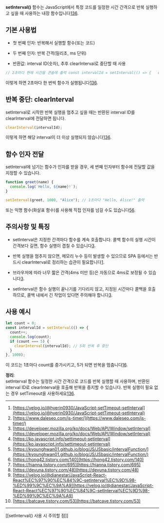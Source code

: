 

**setInterval()** 함수는 JavaScript에서 특정 코드를 일정한 시간 간격으로 반복 실행하고 싶을 때 사용하는 내장 함수입니다[1](https://velog.io/@hyerin0930/JavaScript-setTimeout-setInterval)[3](https://developer.mozilla.org/ko/docs/Web/API/Window/setInterval)[6](https://hong42.tistory.com/140).

## 기본 사용법

- 첫 번째 인자: 반복해서 실행할 함수(또는 코드)
    
- 두 번째 인자: 반복 간격(밀리초, ms 단위)
    
- 반환값: interval ID(숫자), 추후 clearInterval로 중단할 때 사용
    

```javascript
// 2초마다 현재 시간을 콘솔에 출력 const intervalId = setInterval(() => {   console.log(new Date()); }, 2000);
```


이렇게 하면 2초마다 한 번씩 함수가 실행됩니다[1](https://velog.io/@hyerin0930/JavaScript-setTimeout-setInterval)[3](https://developer.mozilla.org/ko/docs/Web/API/Window/setInterval)[6](https://hong42.tistory.com/140).

## 반복 중단: clearInterval

setInterval로 시작한 반복 실행을 멈추고 싶을 때는 반환된 interval ID를 clearInterval에 전달하면 됩니다.

```javascript
clearInterval(intervalId);
```

이렇게 하면 해당 interval이 더 이상 실행되지 않습니다[1](https://velog.io/@hyerin0930/JavaScript-setTimeout-setInterval)[3](https://developer.mozilla.org/ko/docs/Web/API/Window/setInterval)[6](https://hong42.tistory.com/140).

## 함수 인자 전달

setInterval에 넘기는 함수가 인자를 받을 경우, 세 번째 인자부터 함수에 전달할 값을 지정할 수 있습니다.

```javascript
function greet(name) {
  console.log(`Hello, ${name}!`);
}

setInterval(greet, 1000, "Alice"); // 1초마다 "Hello, Alice!" 출력

```

또는 익명 함수(화살표 함수)를 사용해 직접 인자를 넘길 수도 있습니다[5](https://kyounghwan01.github.io/blog/JS/JSbasic/intervalFunction/)[6](https://hong42.tistory.com/140).


## 주의사항 및 특징

- setInterval은 지정한 간격마다 함수를 계속 호출합니다. 콜백 함수의 실행 시간이 간격보다 길면, 함수 실행이 겹칠 수 있습니다[3](https://developer.mozilla.org/ko/docs/Web/API/Window/setInterval).
    
- 반복 실행을 멈추지 않으면, 메모리 누수 등이 발생할 수 있으므로 SPA 등에서는 반드시 clearInterval로 정리하는 습관이 필요합니다[1](https://velog.io/@hyerin0930/JavaScript-setTimeout-setInterval).
    
- 브라우저에 따라 너무 짧은 간격(4ms 미만 등)은 자동으로 4ms로 보정될 수 있습니다[3](https://developer.mozilla.org/ko/docs/Web/API/Window/setInterval).
    
- setInterval은 함수 실행이 끝나기를 기다리지 않고, 지정된 시간마다 콜백을 호출하므로, 콜백 내에서 긴 작업이 있다면 주의해야 합니다[3](https://developer.mozilla.org/ko/docs/Web/API/Window/setInterval).
    

## 사용 예시



```javascript
let count = 0;
const intervalId = setInterval(() => {
  count++;
  console.log(count);
  if (count === 5) {
    clearInterval(intervalId); // 5회 반복 후 중단
  }
}, 1000);

```


이 코드는 1초마다 count를 증가시키고, 5가 되면 반복을 멈춥니다[1](https://velog.io/@hyerin0930/JavaScript-setTimeout-setInterval)[6](https://hong42.tistory.com/140).


**정리**:  
setInterval 함수는 일정한 시간 간격으로 코드를 반복 실행할 때 사용하며, 반환된 interval ID로 clearInterval을 호출해 반복을 중지할 수 있습니다. 반복 실행이 필요 없는 경우 setTimeout을 사용하세요[1](https://velog.io/@hyerin0930/JavaScript-setTimeout-setInterval)[3](https://developer.mozilla.org/ko/docs/Web/API/Window/setInterval)[6](https://hong42.tistory.com/140).


---
1. [https://velog.io/@hyerin0930/JavaScript-setTimeout-setInterval](https://velog.io/@hyerin0930/JavaScript-setTimeout-setInterval)
2. [https://www.daleseo.com/js-timer/](https://www.daleseo.com/js-timer/)
3. [https://developer.mozilla.org/ko/docs/Web/API/Window/setInterval](https://developer.mozilla.org/ko/docs/Web/API/Window/setInterval)
4. [https://ko.javascript.info/settimeout-setinterval](https://ko.javascript.info/settimeout-setinterval)
5. [https://kyounghwan01.github.io/blog/JS/JSbasic/intervalFunction/](https://kyounghwan01.github.io/blog/JS/JSbasic/intervalFunction/)
6. [https://hong42.tistory.com/140](https://hong42.tistory.com/140)
7. [https://hianna.tistory.com/695](https://hianna.tistory.com/695)
8. [https://devuna.tistory.com/48](https://devuna.tistory.com/48)
9. [https://velog.io/@dianestar/JavaScript-React-React%EC%97%90%EC%84%9C-setInterval%EC%9D%98-%ED%99%9C%EC%9A%A9](https://velog.io/@dianestar/JavaScript-React-React%EC%97%90%EC%84%9C-setInterval%EC%9D%98-%ED%99%9C%EC%9A%A9)
10. [https://batcave.tistory.com/53](https://batcave.tistory.com/53)


---


[[setInterval() 사용 시 주의할 점]]